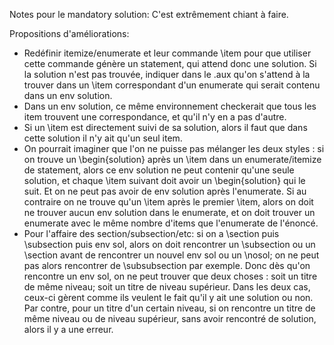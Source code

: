Notes pour le mandatory solution:
C'est extrêmement chiant à faire.

Propositions d'améliorations:
- Redéfinir itemize/enumerate et leur commande \item pour que utiliser cette commande génère un statement, qui attend donc une solution.
  Si la solution n'est pas trouvée, indiquer dans le .aux qu'on s'attend à la trouver dans un \item correspondant d'un enumerate qui serait contenu dans un env solution.
- Dans un env solution, ce même environnement checkerait que tous les item trouvent une correspondance, et qu'il n'y en a pas d'autre.
- Si un \item est directement suivi de sa solution, alors il faut que dans cette solution il n'y ait qu'un seul item.
- On pourrait imaginer que l'on ne puisse pas mélanger les deux styles : si on trouve un \begin{solution} après un \item dans un enumerate/itemize de statement, alors ce env solution ne peut contenir qu'une seule solution, et chaque \item suivant doit avoir un \begin{solution} qui le suit. Et on ne peut pas avoir de env solution après l'enumerate. Si au contraire on ne trouve qu'un \item après le premier \item, alors on doit ne trouver aucun env solution dans le enumerate, et on doit trouver un enumerate avec le même nombre d'items que l'enumerate de l'énoncé.
- Pour l'affaire des section/subsection/etc: si on a \section puis \subsection puis env sol, alors on doit rencontrer un \subsection ou un \section avant de rencontrer un nouvel env sol ou un \nosol; on ne peut pas alors rencontrer de \subsubsection par exemple. Donc dès qu'on rencontre un env sol, on ne peut trouver que deux choses : soit un titre de même niveau; soit un titre de niveau supérieur. Dans les deux cas, ceux-ci gèrent comme ils veulent le fait qu'il y ait une solution ou non. Par contre, pour un titre d'un certain niveau, si on rencontre un titre de même niveau ou de niveau supérieur, sans avoir rencontré de solution, alors il y a une erreur.

